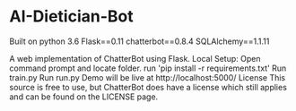 # AI-Dietician-Bot

Built on
python 3.6 Flask==0.11 chatterbot==0.8.4 SQLAlchemy==1.1.11

A web implementation of ChatterBot using Flask.
Local Setup:
Open command prompt and locate folder. run 'pip install -r requirements.txt'
Run train.py
Run run.py
Demo will be live at http://localhost:5000/
License
This source is free to use, but ChatterBot does have a license which still applies and can be found on the LICENSE page.
